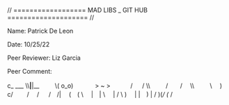 // ================== MAD LIBS _ GIT HUB ==================== //

Name: Patrick De Leon

Date: 10/25/22

Peer Reviewer: Liz Garcia

Peer Comment: 

c_     ___
  \\\\__|__|__
　　 \\( o_o)
　　　 > ~  >
　　　/ 　 / \\\\
　　 /　　/　 \\\\
　　 \\　 )　　c/
　　/　 /
　 /　/|
　(　( \\ 
　|　|  \\ 
　| / \\ )
　| |　) |
 /  )(_/
(_ /
